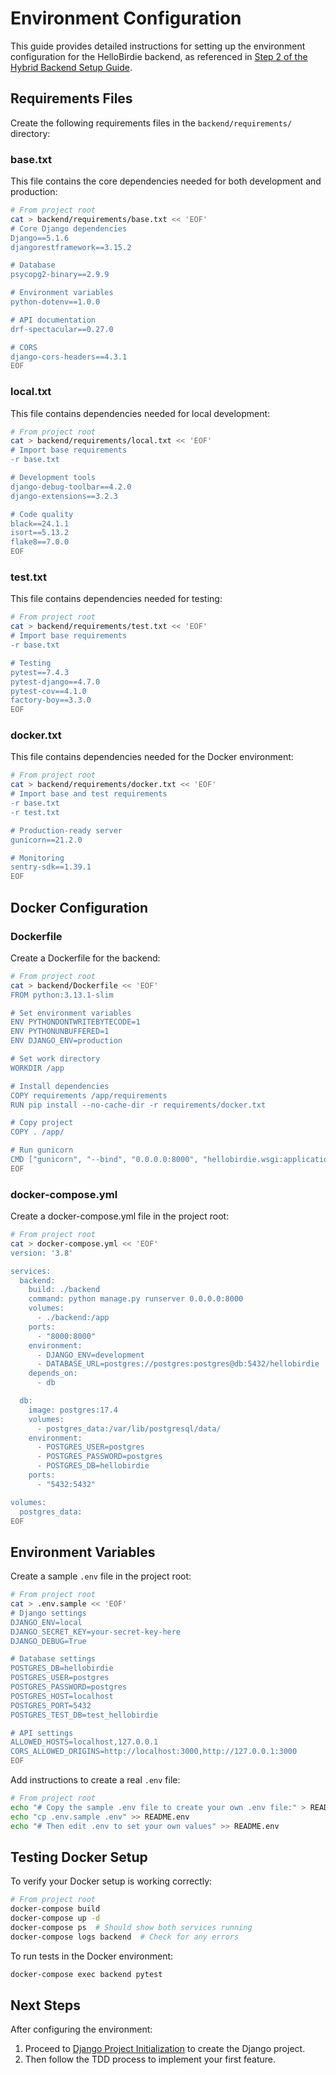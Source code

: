 # Environment Configuration

This guide provides detailed instructions for setting up the environment configuration for the HelloBirdie backend, as referenced in [Step 2 of the Hybrid Backend Setup Guide](../hybrid-backend-setup-guide.md).

## Requirements Files

Create the following requirements files in the `backend/requirements/` directory:

### base.txt

This file contains the core dependencies needed for both development and production:

```bash
# From project root
cat > backend/requirements/base.txt << 'EOF'
# Core Django dependencies
Django==5.1.6
djangorestframework==3.15.2

# Database
psycopg2-binary==2.9.9

# Environment variables
python-dotenv==1.0.0

# API documentation
drf-spectacular==0.27.0

# CORS
django-cors-headers==4.3.1
EOF
```

### local.txt

This file contains dependencies needed for local development:

```bash
# From project root
cat > backend/requirements/local.txt << 'EOF'
# Import base requirements
-r base.txt

# Development tools
django-debug-toolbar==4.2.0
django-extensions==3.2.3

# Code quality
black==24.1.1
isort==5.13.2
flake8==7.0.0
EOF
```

### test.txt

This file contains dependencies needed for testing:

```bash
# From project root
cat > backend/requirements/test.txt << 'EOF'
# Import base requirements
-r base.txt

# Testing
pytest==7.4.3
pytest-django==4.7.0
pytest-cov==4.1.0
factory-boy==3.3.0
EOF
```

### docker.txt

This file contains dependencies needed for the Docker environment:

```bash
# From project root
cat > backend/requirements/docker.txt << 'EOF'
# Import base and test requirements
-r base.txt
-r test.txt

# Production-ready server
gunicorn==21.2.0

# Monitoring
sentry-sdk==1.39.1
EOF
```

## Docker Configuration

### Dockerfile

Create a Dockerfile for the backend:

```bash
# From project root
cat > backend/Dockerfile << 'EOF'
FROM python:3.13.1-slim

# Set environment variables
ENV PYTHONDONTWRITEBYTECODE=1
ENV PYTHONUNBUFFERED=1
ENV DJANGO_ENV=production

# Set work directory
WORKDIR /app

# Install dependencies
COPY requirements /app/requirements
RUN pip install --no-cache-dir -r requirements/docker.txt

# Copy project
COPY . /app/

# Run gunicorn
CMD ["gunicorn", "--bind", "0.0.0.0:8000", "hellobirdie.wsgi:application"]
EOF
```

### docker-compose.yml

Create a docker-compose.yml file in the project root:

```bash
# From project root
cat > docker-compose.yml << 'EOF'
version: '3.8'

services:
  backend:
    build: ./backend
    command: python manage.py runserver 0.0.0.0:8000
    volumes:
      - ./backend:/app
    ports:
      - "8000:8000"
    environment:
      - DJANGO_ENV=development
      - DATABASE_URL=postgres://postgres:postgres@db:5432/hellobirdie
    depends_on:
      - db

  db:
    image: postgres:17.4
    volumes:
      - postgres_data:/var/lib/postgresql/data/
    environment:
      - POSTGRES_USER=postgres
      - POSTGRES_PASSWORD=postgres
      - POSTGRES_DB=hellobirdie
    ports:
      - "5432:5432"

volumes:
  postgres_data:
EOF
```

## Environment Variables

Create a sample `.env` file in the project root:

```bash
# From project root
cat > .env.sample << 'EOF'
# Django settings
DJANGO_ENV=local
DJANGO_SECRET_KEY=your-secret-key-here
DJANGO_DEBUG=True

# Database settings
POSTGRES_DB=hellobirdie
POSTGRES_USER=postgres
POSTGRES_PASSWORD=postgres
POSTGRES_HOST=localhost
POSTGRES_PORT=5432
POSTGRES_TEST_DB=test_hellobirdie

# API settings
ALLOWED_HOSTS=localhost,127.0.0.1
CORS_ALLOWED_ORIGINS=http://localhost:3000,http://127.0.0.1:3000
EOF
```

Add instructions to create a real `.env` file:

```bash
# From project root
echo "# Copy the sample .env file to create your own .env file:" > README.env
echo "cp .env.sample .env" >> README.env
echo "# Then edit .env to set your own values" >> README.env
```

## Testing Docker Setup

To verify your Docker setup is working correctly:

```bash
# From project root
docker-compose build
docker-compose up -d
docker-compose ps  # Should show both services running
docker-compose logs backend  # Check for any errors
```

To run tests in the Docker environment:

```bash
docker-compose exec backend pytest
```

## Next Steps

After configuring the environment:

1. Proceed to [Django Project Initialization](./django-project-initialization.md) to create the Django project.
2. Then follow the TDD process to implement your first feature.
